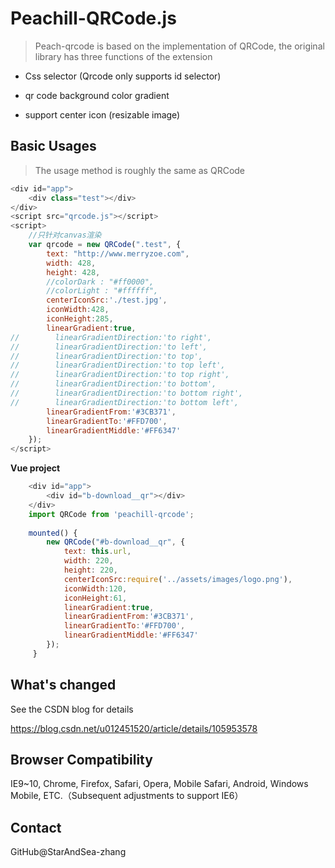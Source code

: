 # Peachill-QRCode.js
> Peach-qrcode is based on the implementation of QRCode, the original library has three functions of the extension

- Css selector (Qrcode only supports id selector)

- qr code background color gradient

- support center icon (resizable image)

## Basic Usages

> The usage method is roughly the same as QRCode

```js
<div id="app">
    <div class="test"></div>
</div>
<script src="qrcode.js"></script>
<script>
    //只针对canvas渲染
    var qrcode = new QRCode(".test", {
        text: "http://www.merryzoe.com",
        width: 428,
        height: 428,
        //colorDark : "#ff0000",
        //colorLight : "#ffffff",
        centerIconSrc:'./test.jpg',
        iconWidth:428,
        iconHeight:285,
        linearGradient:true,
//        linearGradientDirection:'to right',
//        linearGradientDirection:'to left',
//        linearGradientDirection:'to top',
//        linearGradientDirection:'to top left',
//        linearGradientDirection:'to top right',
//        linearGradientDirection:'to bottom',
//        linearGradientDirection:'to bottom right',
//        linearGradientDirection:'to bottom left',
        linearGradientFrom:'#3CB371',
        linearGradientTo:'#FFD700',
        linearGradientMiddle:'#FF6347'
    });
</script>
```

**Vue project**

~~~js
	<div id="app">
		<div id="b-download__qr"></div>
	</div>
	import QRCode from 'peachill-qrcode';
	
    mounted() {
		new QRCode("#b-download__qr", {
            text: this.url,
            width: 220,
            height: 220,
            centerIconSrc:require('../assets/images/logo.png'),
            iconWidth:120,
            iconHeight:61,
            linearGradient:true,
            linearGradientFrom:'#3CB371',
            linearGradientTo:'#FFD700',
            linearGradientMiddle:'#FF6347'
        });
     }
~~~

## What's changed

See the CSDN blog for details

https://blog.csdn.net/u012451520/article/details/105953578

## Browser Compatibility

IE9~10, Chrome, Firefox, Safari, Opera, Mobile Safari, Android, Windows Mobile, ETC.（Subsequent adjustments to support IE6）

## Contact
GitHub@StarAndSea-zhang



